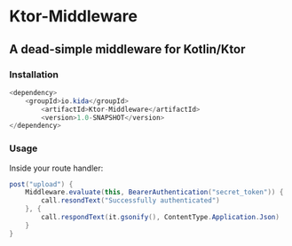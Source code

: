 # Ktor-Middleware

## A dead-simple middleware for Kotlin/Ktor

### Installation

```java
<dependency>
	<groupId>io.kida</groupId>
        <artifactId>Ktor-Middleware</artifactId>
        <version>1.0-SNAPSHOT</version>
</dependency>
```

### Usage

Inside your route handler:

```java
post("upload") {
	Middleware.evaluate(this, BearerAuthentication("secret_token")) {
		call.resondText("Successfully authenticated")
	}, {
		call.respondText(it.gsonify(), ContentType.Application.Json)
	}
}
```
